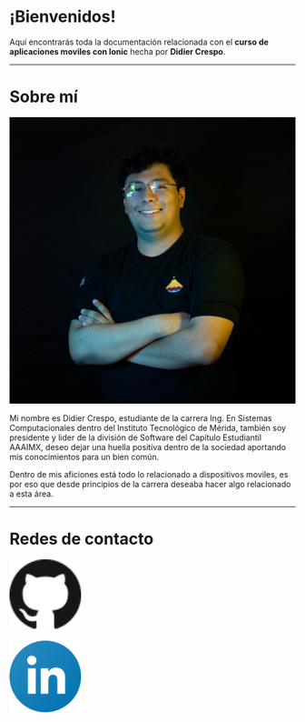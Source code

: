 # ¡Bienvenidos!

Aquí encontrarás toda la documentación relacionada con el **curso de aplicaciones moviles con Ionic** hecha por **Didier Crespo**.

---

# Sobre mí

![DJCrespo](/assets/img/djcrespo.jpg)

Mi nombre es Didier Crespo, estudiante de la carrera Ing. En Sistemas Computacionales dentro del Instituto Tecnológico de Mérida, también soy presidente y lider de la división de Software del Capítulo Estudiantil AAAIMX, deseo dejar una huella positiva dentro de la sociedad aportando mis conocimientos para un bien común.

Dentro de mis aficiones está todo lo relacionado a dispositivos moviles, es por eso que desde principios de la carrera deseaba hacer algo relacionado a esta área.

---

# Redes de contacto

<a href="https://github.com/DJCrespo" target="_blank"><img src="assets/img/github.png" width="25%" height="auto"></a>

<a href="https://www.linkedin.com/in/didier-crespo-castilla-912964164/" target="_blank"><img src="assets/img/linkedin.png" width="25%" height="auto"></a>